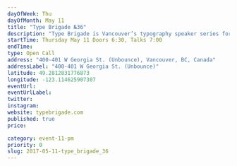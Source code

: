 ```yaml
---
dayOfWeek: Thu
dayOfMonth: May 11
title: "Type Brigade №36"
description: "Type Brigade is Vancouver’s typography speaker series for students, professional & non-professional designers, artists, devs, etc. who are interested in typography<br> <br> Patrick Altair McDonald is an Irish/Canadian designer and developer, and has worked with clients like Heineken, Deloitte, and Bloomberg. At Type be speaking about one of his favourite topics: designing great online reading experiences.<br> <br> Eric Rannaud is building Autotype, a typography engine for digital publishing. At Type Brigade, he’ll present a brief little history of typesetting automation, print and digital, and show what can be automated further on the web compared to plain HTML and CSS.<br> <br> Possible third speaker TBD"
startTime: Thursday May 11 Doors 6:30, Talks 7:00 
endTime: 
type: Open Call
address: "400-401 W Georgia St. (Unbounce), Vancouver, BC, Canada"
addressLabel: "400-401 W Georgia St. (Unbounce)"
latitude: 49.2812831776873
longitude: -123.114625907307
eventUrl: 
eventUrlLabel: 
twitter: 
instagram: 
website: typebrigade.com
published: true
price: 

category: event-11-pm
priority: 0
slug: 2017-05-11-type_brigade_36
---
```

